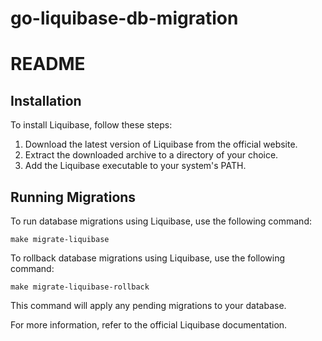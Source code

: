 # go-liquibase-db-migration

# README

## Installation

To install Liquibase, follow these steps:

1. Download the latest version of Liquibase from the official website.
2. Extract the downloaded archive to a directory of your choice.
3. Add the Liquibase executable to your system's PATH.

## Running Migrations

To run database migrations using Liquibase, use the following command:

```
make migrate-liquibase
```

To rollback database migrations using Liquibase, use the following command:

```
make migrate-liquibase-rollback
```

This command will apply any pending migrations to your database.

For more information, refer to the official Liquibase documentation.
